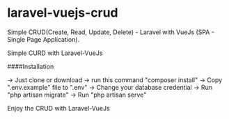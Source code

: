 # laravel-vuejs-crud
Simple CRUD(Create, Read, Update, Delete) - Laravel with VueJs  (SPA - Single Page Application).

Simple CURD with Laravel-VueJs 

####Installation

-> Just clone or download
-> run this command "composer install"
-> Copy ".env.example" file to ".env"
-> Change your database credential
-> Run "php artisan migrate"
-> Run "php artisan serve"

Enjoy the CRUD with Laravel-VueJs
    
